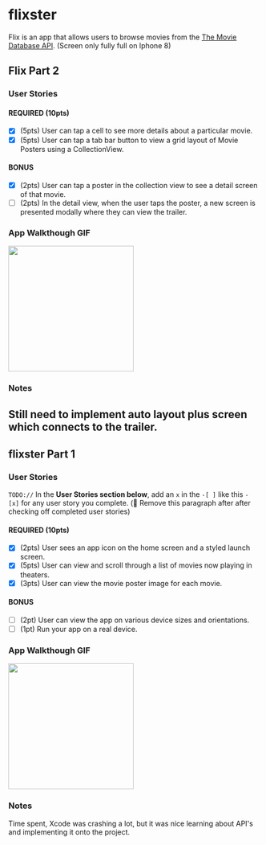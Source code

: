 # flixster


Flix is an app that allows users to browse movies from the [The Movie Database API](http://docs.themoviedb.apiary.io/#).
(Screen only fully full on Iphone 8)

## Flix Part 2

### User Stories

#### REQUIRED (10pts)
- [x] (5pts) User can tap a cell to see more details about a particular movie.
- [x] (5pts) User can tap a tab bar button to view a grid layout of Movie Posters using a CollectionView.

#### BONUS
- [x] (2pts) User can tap a poster in the collection view to see a detail screen of that movie.
- [ ] (2pts) In the detail view, when the user taps the poster, a new screen is presented modally where they can view the trailer.

### App Walkthough GIF


<img src=http://g.recordit.co/i3YFkNHuzK.gif width=250><br>

### Notes
Still need to implement auto layout plus screen which connects to the trailer.
---

## flixster Part 1

### User Stories
`TODO://` In the **User Stories section below**, add an `x` in the `-[ ]` like this `- [x]` for any user story you complete. (🚫 Remove this paragraph after after checking off completed user stories)

#### REQUIRED (10pts)
- [x] (2pts) User sees an app icon on the home screen and a styled launch screen.
- [x] (5pts) User can view and scroll through a list of movies now playing in theaters.
- [x] (3pts) User can view the movie poster image for each movie.

#### BONUS
- [ ] (2pt) User can view the app on various device sizes and orientations.
- [ ] (1pt) Run your app on a real device.

### App Walkthough GIF


<img src=http://g.recordit.co/re5yfmzB27.gif width=250><br>

### Notes
Time spent, Xcode was crashing a lot, but it was nice learning about API's and implementing it onto the project.
